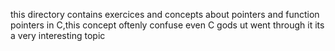 this directory contains exercices and concepts about pointers and function pointers in C,this concept oftenly confuse even C gods ut went through it its a very interesting topic
